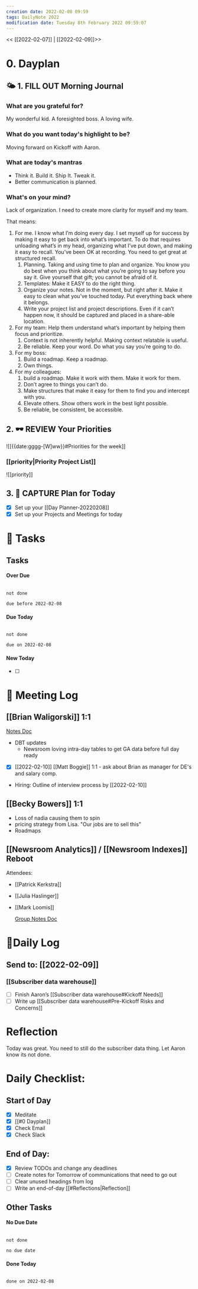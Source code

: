 ```yaml
---
creation date: 2022-02-08 09:59
tags: DailyNote 2022
modification date: Tuesday 8th February 2022 09:59:07
---
```


<< [[2022-02-07]] | [[2022-02-09]]>>

# 0. Dayplan
## 🌤 1. **FILL OUT** Morning Journal
### What are you grateful for?
My wonderful kid. A foresighted boss. A loving wife.
### What do you want today's highlight to be?
Moving forward on Kickoff with Aaron.
### What are today's mantras
- Think it. Build it. Ship It. Tweak it.
- Better communication is planned.
### What's on your mind?
Lack of organization. I need to create more clarity for myself and my team.

That means:
1. For me. I know what I’m doing every day. I set myself up for success by making it easy to get back into what’s important. To do that requires unloading what’s in my head, organizing what I’ve put down, and making it easy to recall. You’ve been OK at recording. You need to get great at structured recall.
	1. Planning. Taking and using time to plan and organize. You know you do best when you think about what you’re going to say before you say it. Give yourself that gift; you cannot be afraid of it.
	2. Templates: Make it EASY to do the right thing.
	3. Organize your notes. Not in the moment, but right after it. Make it easy to clean what you’ve touched today. Put everything back where it belongs.
	4. Write your project list and project descriptions. Even if it can’t happen now, it should be captured and placed in a share-able location.
2. For my team: Help them understand what’s important by helping them focus and prioritize.
	1. Context is not inherently helpful. Making context relatable is useful.
	2. Be reliable. Keep your word. Do what you say you’re going to do.
3. For my boss:
	1. Build a roadmap. Keep a roadmap.
	2. Own things.
4. For my colleagues:
	1. build a roadmap. Make it work with them. Make it work for them.
	2. Don’t agree to things you can’t do.
	3. Make structures that make it easy for them to find you and intercept with you.
	4. Elevate others. Show others work in the best light possible.
	5. Be reliable, be consistent, be accessible.
## 2. 🕶 **REVIEW** Your Priorities
![[{{date:gggg-[W]ww}}#Priorities for the week]]
### [[priority|Priority Project List]] 
![[priority]]
## 3. 📆 **CAPTURE** Plan for Today
- [x] Set up your [[Day Planner-20220208]]
- [x] Set up your Projects and Meetings for today
# 📝 Tasks
## Tasks
#### Over Due

```tasks

not done

due before 2022-02-08

```
#### Due Today

```tasks

not done

due on 2022-02-08

```
#### New Today
- [ ]
# 📰 Meeting Log
## [[Brian Waligorski]] 1:1
[Notes Doc](https://docs.google.com/document/d/1VLSF_MlqCmRK5eCEXow065F8UBKQGERIuw92__jS6dY/edit#heading=h.mkyhwirebp7l)
- DBT updates
	- Newsroom loving intra-day tables to get GA data before full day ready
- [x] [[2022-02-10]] [[Matt Boggie]] 1:1 - ask about Brian as manager for DE's and salary comp.
- Hiring: Outline of interview process by [[2022-02-10]]
## [[Becky Bowers]] 1:1
- Loss of nadia causing them to spin
- pricing strategy from Lisa. "Our jobs are to sell this"
- Roadmaps
## [[Newsroom Analytics]] / [[Newsroom Indexes]] Reboot
Attendees:
- [[Patrick Kerkstra]]
- [[Julia Haslinger]]
- [[Mark Loomis]] 
  
  [Group Notes Doc](https://docs.google.com/document/d/1Ep24_bu7PTn3U8YFBCYjg4y4aqnXoq2tJ8pBpZiOgRQ/edit#)
# 📓Daily Log
## Send to: [[2022-02-09]]
### [[Subscriber data warehouse]]
- [ ] Finish Aaron’s [[Subscriber data warehouse#Kickoff Needs]]
- [ ] Write up [[Subscriber data warehouse#Pre-Kickoff Risks and Concerns]]
# Reflection
Today was great. You need to still do the subscriber data thing. Let Aaron know its not done.
# Daily Checklist:
## Start of Day
- [x] Meditate
- [x] [[#0 Dayplan]]
- [x] Check Email
- [x] Check Slack
## End of Day:
- [x] Review TODOs and change any deadlines
- [ ] Create notes for Tomorrow of communications that need to go out
- [ ] Clear unused headings from log
- [ ] Write an end-of-day [[#Reflections|Reflection]]
## Other Tasks
#### No Due Date

```tasks

not done

no due date

```
#### Done Today

```tasks

done on 2022-02-08

```